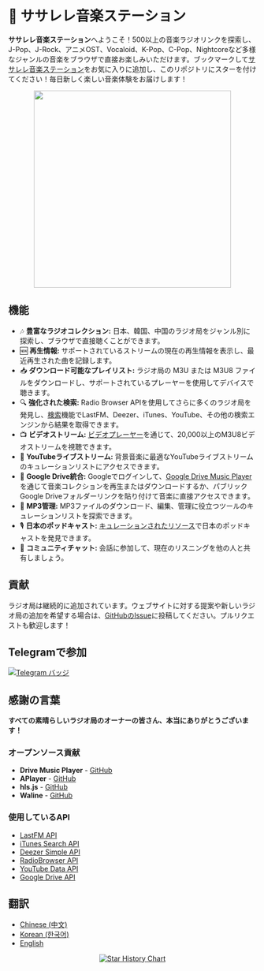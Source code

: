 # 🎵 ササレレ音楽ステーション

**ササレレ音楽ステーション**へようこそ！500以上の音楽ラジオリンクを探索し、J-Pop、J-Rock、アニメOST、Vocaloid、K-Pop、C-Pop、Nightcoreなど多様なジャンルの音楽をブラウザで直接お楽しみいただけます。ブックマークして[ササレレ音楽ステーション](https://basic.pp.ua)をお気に入りに追加し、このリポジトリにスターを付けてください！毎日新しく楽しい音楽体験をお届けします！

<p align="center">
  <a href="https://basic.pp.ua">
    <img src="assets/sasalele_banner.png" style="width: 400px">
  </a>
</p>

## 機能

- 🎶 **豊富なラジオコレクション:** 日本、韓国、中国のラジオ局をジャンル別に探索し、ブラウザで直接聴くことができます。
- 🆕 **再生情報:** サポートされているストリームの現在の再生情報を表示し、最近再生された曲を記録します。
- 📥 **ダウンロード可能なプレイリスト:** ラジオ局の M3U または M3U8 ファイルをダウンロードし、サポートされているプレーヤーを使用してデバイスで聴きます。
- 🔍 **強化された検索:** Radio Browser APIを使用してさらに多くのラジオ局を発見し、[検索](https://basic.pp.ua/#search)機能でLastFM、Deezer、iTunes、YouTube、その他の検索エンジンから結果を取得できます。
- 📺 **ビデオストリーム:** [ビデオプレーヤー](https://basic.pp.ua/video.html)を通じて、20,000以上のM3U8ビデオストリームを視聴できます。
- 🎥 **YouTubeライブストリーム:** 背景音楽に最適なYouTubeライブストリームのキュレーションリストにアクセスできます。
- 📂 **Google Drive統合:** Googleでログインして、[Google Drive Music Player](https://basic.pp.ua/drive.html)を通じて音楽コレクションを再生またはダウンロードするか、パブリックGoogle Driveフォルダーリンクを貼り付けて音楽に直接アクセスできます。
- 🔧 **MP3管理:** MP3ファイルのダウンロード、編集、管理に役立つツールのキュレーションリストを探索できます。
- 🎙 **日本のポッドキャスト:** [キュレーションされたリソース](https://basic.pp.ua/website.html)で日本のポッドキャストを発見できます。
- 💬 **コミュニティチャット:** 会話に参加して、現在のリスニングを他の人と共有しましょう。

## 貢献

ラジオ局は継続的に追加されています。ウェブサイトに対する提案や新しいラジオ局の追加を希望する場合は、[GitHubのIssue](https://github.com/issues/new)に投稿してください。プルリクエストも歓迎します！

## Telegramで参加

[![Telegram バッジ](https://img.shields.io/badge/telegram-❤️-252850?style=plastic&logo=telegram)](https://t.me/examplemusic)

## 感謝の言葉

**すべての素晴らしいラジオ局のオーナーの皆さん、本当にありがとうございます！**

### オープンソース貢献

- **Drive Music Player** - [GitHub](https://github.com/dandalpiaz/drive-music-player)
- **APlayer** - [GitHub](https://github.com/DIYgod/APlayer)
- **hls.js** - [GitHub](https://github.com/video-dev/hls.js)
- **Waline** - [GitHub](https://github.com/walinejs/waline)

### 使用しているAPI

- [LastFM API](https://www.last.fm/api)
- [iTunes Search API](https://developer.apple.com/library/archive/documentation/AudioVideo/Conceptual/iTuneSearchAPI/index.html)
- [Deezer Simple API](https://developers.deezer.com/api)
- [RadioBrowser API](https://api.radio-browser.info/)
- [YouTube Data API](https://developers.google.com/youtube/v3)
- [Google Drive API](https://developers.google.com/drive/api/reference/rest/v3)

## 翻訳

- [Chinese (中文)](README-CN.md)
- [Korean (한국어)](README-KR.md)
- [English](README.md)

<p align="center">
<a href="https://star-history.com/#Mikeexe2/Sasalele-Music-Station&Date">
  <picture>
    <source media="(prefers-color-scheme: dark)" srcset="https://api.star-history.com/svg?repos=Mikeexe2/Sasalele-Music-Station&type=Date&theme=dark" />
    <source media="(prefers-color-scheme: light)" srcset="https://api.star-history.com/svg?repos=Mikeexe2/Sasalele-Music-Station&type=Date" />
    <img alt="Star History Chart" src="https://api.star-history.com/svg?repos=Mikeexe2/Sasalele-Music-Station&type=Date" />
  </picture>
</a>
</p>
